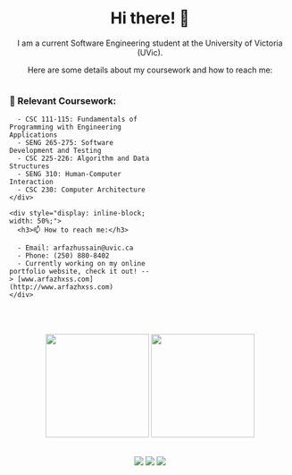 <div align="center">
  <h1> Hi there! 👋</h1>
  <p>I am a current Software Engineering student at the University of Victoria (UVic).</p>
  <p>Here are some details about my coursework and how to reach me:</p>
</div>

<div>
  <table align="center">
    <div style="display: inline-block; width: 50%;">
      <h3>🌱 Relevant Coursework:</h3>

      - CSC 111-115: Fundamentals of Programming with Engineering Applications
      - SENG 265-275: Software Development and Testing
      - CSC 225-226: Algorithm and Data Structures
      - SENG 310: Human-Computer Interaction
      - CSC 230: Computer Architecture
    </div>

    <div style="display: inline-block; width: 50%;">
      <h3>📫 How to reach me:</h3>

      - Email: arfazhussain@uvic.ca
      - Phone: (250) 880-8402
      - Currently working on my online portfolio website, check it out! --> [www.arfazhxss.com](http://www.arfazhxss.com)
    </div>
  </table>
</div>
 

<br>
<div align="center">
  <img src="https://github-readme-stats.vercel.app/api/top-langs?username=arfazhxss&layout=compact&theme=algolia&show_icons=true" height = "185"/> </img>
  <img src="https://github-readme-stats.vercel.app/api?username=arfazhxss&theme=algolia&show_icons=true" height = "185"/>
</div>
<br>
<p align="center">
  <a href="https://www.arfazhxss.com"><img src="https://img.shields.io/badge/website-%231a73e8.svg?style=for-the-badge&logo=google-chrome&logoColor=white"></a>
  <a href="https://www.linkedin.com/in/arfazhxss/"><img src="https://img.shields.io/badge/linkedin-%230077B5.svg?style=for-the-badge&logo=linkedin"></a>
  <a href="mailto:arfazhussain@uvic.ca"><img src="https://img.shields.io/badge/email-%23D14836.svg?style=for-the-badge&logo=gmail&logoColor=white"></a>
</p>




<!---
arfazhuss/arfazhuss is a ✨ special ✨ repository because its `README.md` (this file) appears on your GitHub profile.
You can click the Preview link to take a look at your changes.
--->
